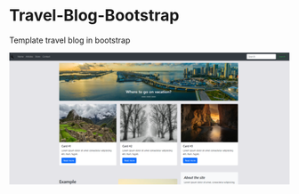 # Travel-Blog-Bootstrap

Template travel blog in bootstrap

<a href="https://dkurpiel.github.io/Travel-Blog-Bootstrap/"> <img src="img.png"> </a>
